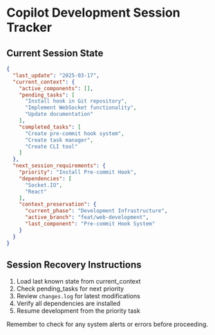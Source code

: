 # Copilot Development Session Tracker

## Current Session State
```json
{
  "last_update": "2025-03-17",
  "current_context": {
    "active_components": [],
    "pending_tasks": [
      "Install hook in Git repository",
      "Implement WebSocket functionality",
      "Update documentation"
    ],
    "completed_tasks": [
      "Create pre-commit hook system",
      "Create task manager",
      "Create CLI tool"
    ]
  },
  "next_session_requirements": {
    "priority": "Install Pre-commit Hook",
    "dependencies": [
      "Socket.IO",
      "React"
    ],
    "context_preservation": {
      "current_phase": "Development Infrastructure",
      "active_branch": "feat/web-development",
      "last_component": "Pre-commit Hook System"
    }
  }
}
```

## Session Recovery Instructions
1. Load last known state from current_context
2. Check pending_tasks for next priority
3. Review `changes.log` for latest modifications
4. Verify all dependencies are installed
5. Resume development from the priority task

Remember to check for any system alerts or errors before proceeding.
